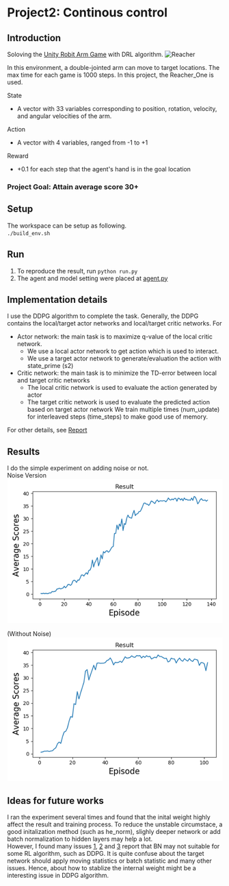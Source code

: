 # Project2: Continous control

## Introduction
Soloving the [Unity Robit Arm Game](https://github.com/Unity-Technologies/ml-agents/blob/master/docs/Learning-Environment-Examples.md#reacher) with DRL algorithm.
![Reacher](https://user-images.githubusercontent.com/10624937/43851024-320ba930-9aff-11e8-8493-ee547c6af349.gif)

In this environment, a double-jointed arm can move to target locations. The max time for each game is 1000 steps. In this project, the Reacher_One is used. <br>

State 
* A vector with 33 variables corresponding to position, rotation, velocity, and angular velocities of the arm.

Action
* A vector with 4 variables, ranged from -1 to +1

Reward
* +0.1 for each step that the agent's hand is in the goal location
### Project Goal: Attain average score 30+

## Setup
The workspace can be setup as following. <br>
`./build_env.sh`

## Run
1. To reproduce the result, run `python run.py`
2. The agent and model setting were placed at [agent.py](./agent.py)

## Implementation details
I use the DDPG algorithm to complete the task. Generally, the DDPG contains the local/target actor networks and local/target critic networks. For <br>
  * Actor network: the main task is to maximize q-value of the local critic network.
    * We use a local actor network to get action which is used to interact.
    * We use a target actor network to generate/evaluation the action with state_prime (s2)
  * Critic network: the main task is to minimize the TD-error between local and target critic networks
    * The local critic network is used to evaluate the action generated by actor
    * The target critic network is used to evaluate the predicted action based on target actor network
We train multiple times (num_update) for interleaved steps (time_steps) to make good use of memory. <br>
  
For other details, see [Report](./Report.pdf)

## Results
I do the simple experiment on adding noise or not. <br>
Noise Version
![with_noise](./pytorch_solution/result_with_noise.png)

(Without Noise)
![without_noise](./pytorch_solution/result_without_noise.png)


## Ideas for future works
I ran the experiment several times and found that the inital weight highly affect the result and training process. To reduce the unstable circumstace, a good initalization method (such as he_norm), slighly deeper network or add batch normalization to hidden layers may help a lot. <br>
However, I found many issues [1](https://www.reddit.com/r/MachineLearning/comments/671455/d_batch_normalization_in_reinforcement_learning/), [2](https://www.reddit.com/r/learnmachinelearning/comments/7jif2c/ddpg_and_batch_normalization_in_tensorflow/) and [3](https://www.zhihu.com/question/279463524) report that BN may not suitable for some RL algorithm, such as DDPG. It is quite confuse about the target network should apply moving statistics or batch statistic and many other issues. Hence, about how to stablize the internal weight might be a interesting issue in DDPG algorithm.
